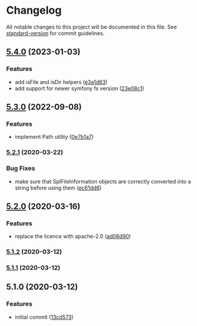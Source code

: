 # Changelog

All notable changes to this project will be documented in this file. See [standard-version](https://github.com/conventional-changelog/standard-version) for commit guidelines.

## [5.4.0](https://github.com/Neunerlei/filesystem/compare/v5.3.0...v5.4.0) (2023-01-03)


### Features

* add isFile and isDir helpers ([e3a1d83](https://github.com/Neunerlei/filesystem/commit/e3a1d8309df23ed3ac906888a2d4c6bad0fd172d))
* add support for newer symfony fs version ([23e08c1](https://github.com/Neunerlei/filesystem/commit/23e08c1b29ae256199e22653ca7dc8ff8f7d05bd))

## [5.3.0](https://github.com/Neunerlei/filesystem/compare/v5.2.1...v5.3.0) (2022-09-08)


### Features

* implement Path utility ([0e7b1a7](https://github.com/Neunerlei/filesystem/commit/0e7b1a7cec84d168904a212b997f0b63cc1f281c))

### [5.2.1](https://github.com/Neunerlei/filesystem/compare/v5.2.0...v5.2.1) (2020-03-22)


### Bug Fixes

* make sure that SplFileInformation objects are correctly converted into a string before using them ([ec61dd6](https://github.com/Neunerlei/filesystem/commit/ec61dd68c85ee532ce48430d77dcc981cc495188))

## [5.2.0](https://github.com/Neunerlei/filesystem/compare/v5.1.2...v5.2.0) (2020-03-16)


### Features

* replace the licence with apache-2.0 ([ad08d90](https://github.com/Neunerlei/filesystem/commit/ad08d90a218f736d646291e8acbbf1eb71e78701))

### [5.1.2](https://github.com/Neunerlei/filesystem/compare/v5.1.1...v5.1.2) (2020-03-12)

### [5.1.1](https://github.com/Neunerlei/filesystem/compare/v5.1.0...v5.1.1) (2020-03-12)

## 5.1.0 (2020-03-12)


### Features

* initial commit ([13cd573](https://github.com/Neunerlei/filesystem/commit/13cd573d8ec3566b9333adc2fc32c50afadf0cf5))
